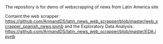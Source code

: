 The repository is for demo of webscrapping of news from Latin America site

Containt:the web scrapper: https://github.com/ArmandDS/latin_news_web_scrapper/blob/master/web_scrapper_spanish_news.ipynb 
and the 
Exploratory Data Analysis: https://github.com/ArmandDS/latin_news_web_scrapper/blob/master/EDA.ipynb

